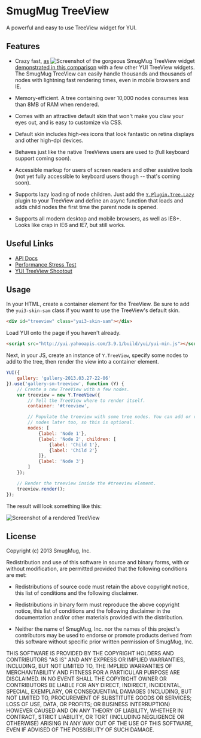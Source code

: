 SmugMug TreeView
=================

A powerful and easy to use TreeView widget for YUI.

Features
--------

<img src="http://f.cl.ly/items/3L3m2n1e1d073y3M2N2X/Image%202012.12.20%2012:26:30%20PM.png" alt="Screenshot of the gorgeous SmugMug TreeView widget" align="right">

* Crazy fast, [as demonstrated in this comparison][jsperf] with a few other YUI TreeView widgets. The SmugMug TreeView can easily handle thousands and thousands of nodes with lightning fast rendering times, even in mobile browsers and IE.

* Memory-efficient. A tree containing over 10,000 nodes consumes less than 8MB of RAM when rendered.

* Comes with an attractive default skin that won't make you claw your eyes out, and is easy to customize via CSS.

* Default skin includes high-res icons that look fantastic on retina displays and other high-dpi devices.

* Behaves just like the native TreeViews users are used to (full keyboard support coming soon).

* Accessible markup for users of screen readers and other assistive tools (not yet fully accessible to keyboard users though -- that's coming soon).

* Supports lazy loading of node children. Just add the [`Y.Plugin.Tree.Lazy`](http://yuilibrary.com/yui/docs/api/classes/Plugin.Tree.Lazy.html) plugin to your TreeView and define an async function that loads and adds child nodes the first time the parent node is opened.

* Supports all modern desktop and mobile browsers, as well as IE8+. Looks like crap in IE6 and IE7, but still works.

Useful Links
------------

* [API Docs][api-docs]
* [Performance Stress Test](http://jsbin.com/udayaz/54/)
* [YUI TreeView Shootout][jsperf]

[api-docs]:http://smugmug.github.com/yui-gallery/api/modules/gallery-sm-treeview.html
[jsperf]:http://jsperf.com/yui-treeview/3

Usage
-----

In your HTML, create a container element for the TreeView. Be sure to add the `yui3-skin-sam` class if you want to use the TreeView's default skin.

```html
<div id="treeview" class="yui3-skin-sam"></div>
```

Load YUI onto the page if you haven't already.

```html
<script src="http://yui.yahooapis.com/3.9.1/build/yui/yui-min.js"></script>
```

Next, in your JS, create an instance of `Y.TreeView`, specify some nodes to add to the tree, then render the view into a container element.

```js
YUI({
    gallery: 'gallery-2013.03.27-22-06'
}).use('gallery-sm-treeview', function (Y) {
    // Create a new TreeView with a few nodes.
    var treeview = new Y.TreeView({
        // Tell the TreeView where to render itself.
        container: '#treeview',

        // Populate the treeview with some tree nodes. You can add or remove
        // nodes later too, so this is optional.
        nodes: [
            {label: 'Node 1'},
            {label: 'Node 2', children: [
                {label: 'Child 1'},
                {label: 'Child 2'}
            ]},
            {label: 'Node 3'}
        ]
    });

    // Render the treeview inside the #treeview element.
    treeview.render();
});
```

The result will look something like this:

![Screenshot of a rendered TreeView](http://f.cl.ly/items/1M0L1H3Q1r0O250x0V3F/Image%202012.12.19%204:27:46%20PM.png)


License
-------

Copyright (c) 2013 SmugMug, Inc.

Redistribution and use of this software in source and binary forms, with or
without modification, are permitted provided that the following conditions are
met:

  * Redistributions of source code must retain the above copyright notice, this
    list of conditions and the following disclaimer.

  * Redistributions in binary form must reproduce the above copyright notice,
    this list of conditions and the following disclaimer in the documentation
    and/or other materials provided with the distribution.

  * Neither the name of SmugMug, Inc. nor the names of this project's
    contributors may be used to endorse or promote products derived from this
    software without specific prior written permission of SmugMug, Inc.

THIS SOFTWARE IS PROVIDED BY THE COPYRIGHT HOLDERS AND CONTRIBUTORS "AS IS" AND
ANY EXPRESS OR IMPLIED WARRANTIES, INCLUDING, BUT NOT LIMITED TO, THE IMPLIED
WARRANTIES OF MERCHANTABILITY AND FITNESS FOR A PARTICULAR PURPOSE ARE
DISCLAIMED. IN NO EVENT SHALL THE COPYRIGHT OWNER OR CONTRIBUTORS BE LIABLE FOR
ANY DIRECT, INDIRECT, INCIDENTAL, SPECIAL, EXEMPLARY, OR CONSEQUENTIAL DAMAGES
(INCLUDING, BUT NOT LIMITED TO, PROCUREMENT OF SUBSTITUTE GOODS OR SERVICES;
LOSS OF USE, DATA, OR PROFITS; OR BUSINESS INTERRUPTION) HOWEVER CAUSED AND ON
ANY THEORY OF LIABILITY, WHETHER IN CONTRACT, STRICT LIABILITY, OR TORT
(INCLUDING NEGLIGENCE OR OTHERWISE) ARISING IN ANY WAY OUT OF THE USE OF THIS
SOFTWARE, EVEN IF ADVISED OF THE POSSIBILITY OF SUCH DAMAGE.
